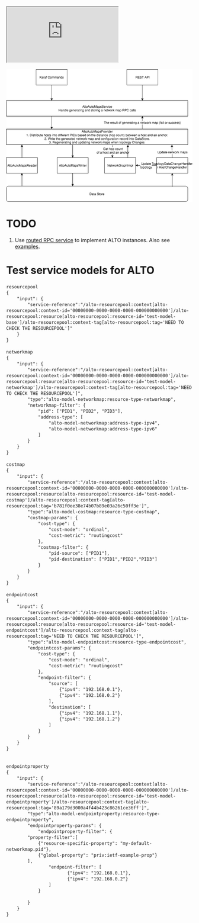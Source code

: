 <iframe src="http://player.youku.com/embed/XMzA0NDYxODg1Mg"></iframe>

![image](https://github.com/ShawnLinLoveLife/alto/raw/carbon-sr1/AnchorBasedNetworkMap.png)


# TODO

1. Use [routed RPC service][routed-rpc] to implement ALTO instances.  Also see
   [examples][routed-rpc-example].

[routed-rpc]: https://ask.opendaylight.org/question/99/how-does-request-routing-works/
[routed-rpc-example]: https://git.opendaylight.org/gerrit/gitweb?p=controller.git;a=blob;f=opendaylight/md-sal/sal-binding-it/src/test/java/org/opendaylight/controller/test/sal/binding/it/RoutedServiceTest.jav=d49d6f0e25e271e43c8550feb5eef63d9630118b=HEAD4a

# Test service models for ALTO

~~~
resourcepool
{
    "input": {
        "service-reference":"/alto-resourcepool:context[alto-resourcepool:context-id='00000000-0000-0000-0000-000000000000']/alto-resourcepool:resource[alto-resourcepool:resource-id='test-model-base']/alto-resourcepool:context-tag[alto-resourcepool:tag='NEED TO CHECK THE RESOURCEPOOL']"
    }
}

networkmap
{
    "input": {
        "service-reference":"/alto-resourcepool:context[alto-resourcepool:context-id='00000000-0000-0000-0000-000000000000']/alto-resourcepool:resource[alto-resourcepool:resource-id='test-model-networkmap']/alto-resourcepool:context-tag[alto-resourcepool:tag='NEED TO CHECK THE RESOURCEPOOL']",
        "type":"alto-model-networkmap:resource-type-networkmap",
        "networkmap-filter": {
            "pid": ["PID1", "PID2", "PID3"],
            "address-type": [
                "alto-model-networkmap:address-type-ipv4",
                "alto-model-networkmap:address-type-ipv6"
            ]
        }
    }
}

costmap
{
    "input": {
        "service-reference":"/alto-resourcepool:context[alto-resourcepool:context-id='00000000-0000-0000-0000-000000000000']/alto-resourcepool:resource[alto-resourcepool:resource-id='test-model-costmap']/alto-resourcepool:context-tag[alto-resourcepool:tag='b781f0ee38e74b07b89e03a26c50ff3e']",
        "type":"alto-model-costmap:resource-type-costmap",
        "costmap-params": {
            "cost-type": {
                "cost-mode": "ordinal",
                "cost-metric": "routingcost"
            },
            "costmap-filter": {
                "pid-source": ["PID1"],
                "pid-destination": ["PID1","PID2","PID3"]
            }
        }
    }
}

endpointcost
{
    "input": {
        "service-reference":"/alto-resourcepool:context[alto-resourcepool:context-id='00000000-0000-0000-0000-000000000000']/alto-resourcepool:resource[alto-resourcepool:resource-id='test-model-endpointcost']/alto-resourcepool:context-tag[alto-resourcepool:tag='NEED TO CHECK THE RESOURCEPOOL']",
        "type":"alto-model-endpointcost:resource-type-endpointcost",
        "endpointcost-params": {
            "cost-type": {
                "cost-mode": "ordinal",
                "cost-metric": "routingcost"
            },
            "endpoint-filter": {
                "source": [
                    {"ipv4": "192.168.0.1"},
                    {"ipv4": "192.168.0.2"}
                ],
                "destination": [
                    {"ipv4": "192.168.1.1"},
                    {"ipv4": "192.168.1.2"}
                ]
            }
        }
    }
}


endpointproperty
{
    "input": {
        "service-reference":"/alto-resourcepool:context[alto-resourcepool:context-id='00000000-0000-0000-0000-000000000000']/alto-resourcepool:resource[alto-resourcepool:resource-id='test-model-endpointproperty']/alto-resourcepool:context-tag[alto-resourcepool:tag='89a179d3000a4f44b423c86261ce36ff']",
        "type":"alto-model-endpointproperty:resource-type-endpointproperty",
        "endpointproperty-params": {
            "endpointproperty-filter": {
		"property-filter":[
			{"resource-specific-property": "my-default-networkmap.pid"},
			{"global-property": "priv:ietf-example-prop"}
		],
                "endpoint-filter": [
                       {"ipv4": "192.168.0.1"},
                       {"ipv4": "192.168.0.2"}
                ]
            }

        }
    }
}






~~~


